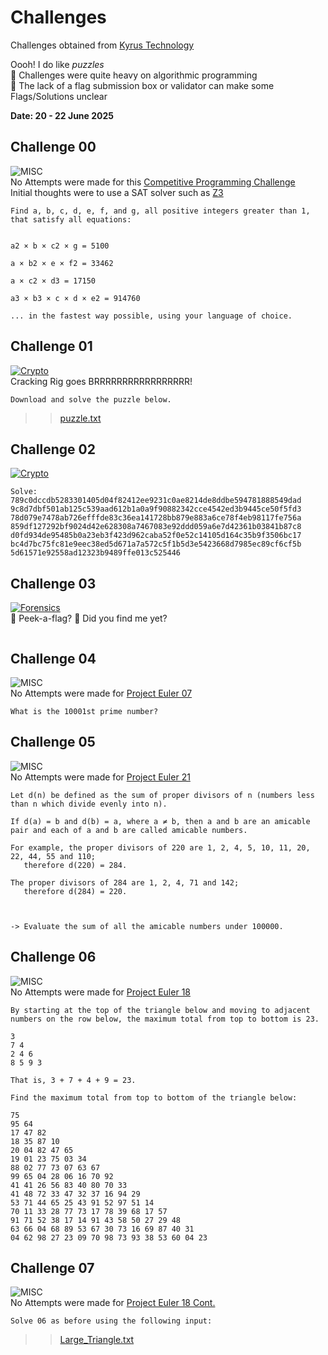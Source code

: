 # Challenges 
Challenges obtained from [Kyrus Technology](https://www.kyrus-tech.com/enigma) 

Oooh! I do like *puzzles*  
:triangular_flag_on_post: Challenges were quite heavy on algorithmic programming  
:triangular_flag_on_post:  The lack of a flag submission box or validator can make some Flags/Solutions unclear  

**Date: 20 - 22 June 2025**

## Challenge 00
![MISC](https://img.shields.io/badge/Challenge-MISC-black.svg?longCache=true&style=for-the-badge)  
No Attempts were made for this [Competitive Programming Challenge](https://www.nsa.gov/Press-Room/News-Highlights/Article/Article/1624717/march-2018-puzzle-periodical-a-b-c-variable-alphabet-equation/)  
Initial thoughts were to use a SAT solver such as [Z3](https://github.com/Z3Prover/z3)  

```
Find a, b, c, d, e, f, and g, all positive integers greater than 1, that satisfy all equations:


a2 × b × c2 × g = 5100

a × b2 × e × f2 = 33462

a × c2 × d3 = 17150

a3 × b3 × c × d × e2 = 914760

... in the fastest way possible, using your language of choice.
```

## Challenge 01
[![Crypto](https://img.shields.io/badge/Challenge-Crypto-Green.svg?longCache=true&style=for-the-badge)](01)  
Cracking Rig goes BRRRRRRRRRRRRRRRRR! 

```
Download and solve the puzzle below.
```
>> [puzzle.txt](01/puzzle.txt)

## Challenge 02
[![Crypto](https://img.shields.io/badge/Challenge-Crypto-Green.svg?longCache=true&style=for-the-badge)](02)  

```
Solve:
789c0dccdb5283301405d04f82412ee9231c0ae8214de8ddbe594781888549dad
9c8d7dbf501ab125c539aad612b1a0a9f90882342cce4542ed3b9445ce50f5fd3
78d079e7478ab726efffde83c36ea141728bb879e883a6ce78f4eb98117fe756a
859df127292bf9024d42e628308a7467083e92ddd059a6e7d42361b03841b87c8
d0fd934de95485b0a23eb3f423d962caba52f0e52c14105d164c35b9f3506bc17
bc4d7bc75fc81e9eec38ed5d671a7a572c5f1b5d3e5423668d7985ec89cf6cf5b
5d61571e92558ad12323b9489ffe013c525446
```

## Challenge 03
[![Forensics](https://img.shields.io/badge/Challenge-Forensics-Green.svg?longCache=true&style=for-the-badge)](03)  
:eyes: Peek-a-flag? :ghost: Did you find me yet? 

```
```

## Challenge 04
![MISC](https://img.shields.io/badge/Challenge-MISC-black.svg?longCache=true&style=for-the-badge)  
No Attempts were made for [Project Euler 07](https://projecteuler.net/problem=7) 

```
What is the 10001st prime number?
```

## Challenge 05
![MISC](https://img.shields.io/badge/Challenge-MISC-black.svg?longCache=true&style=for-the-badge)  
No Attempts were made for [Project Euler 21](https://projecteuler.net/problem=21) 

```
Let d(n) be defined as the sum of proper divisors of n (numbers less
than n which divide evenly into n).

If d(a) = b and d(b) = a, where a ≠ b, then a and b are an amicable
pair and each of a and b are called amicable numbers.

For example, the proper divisors of 220 are 1, 2, 4, 5, 10, 11, 20, 22, 44, 55 and 110; 
   therefore d(220) = 284. 

The proper divisors of 284 are 1, 2, 4, 71 and 142; 
   therefore d(284) = 220.



-> Evaluate the sum of all the amicable numbers under 100000.
```

## Challenge 06
![MISC](https://img.shields.io/badge/Challenge-MISC-black.svg?longCache=true&style=for-the-badge)  
No Attempts were made for [Project Euler 18](https://projecteuler.net/problem=18) 

```
By starting at the top of the triangle below and moving to adjacent 
numbers on the row below, the maximum total from top to bottom is 23.

3
7 4
2 4 6
8 5 9 3

That is, 3 + 7 + 4 + 9 = 23.

Find the maximum total from top to bottom of the triangle below:

75
95 64
17 47 82
18 35 87 10
20 04 82 47 65
19 01 23 75 03 34
88 02 77 73 07 63 67
99 65 04 28 06 16 70 92
41 41 26 56 83 40 80 70 33
41 48 72 33 47 32 37 16 94 29
53 71 44 65 25 43 91 52 97 51 14
70 11 33 28 77 73 17 78 39 68 17 57
91 71 52 38 17 14 91 43 58 50 27 29 48
63 66 04 68 89 53 67 30 73 16 69 87 40 31
04 62 98 27 23 09 70 98 73 93 38 53 60 04 23
```

## Challenge 07
![MISC](https://img.shields.io/badge/Challenge-MISC-black.svg?longCache=true&style=for-the-badge)  
No Attempts were made for [Project Euler 18 Cont.](https://projecteuler.net/problem=18) 

```
Solve 06 as before using the following input:
```
>> [Large_Triangle.txt](misc/large_triangle.txt)
